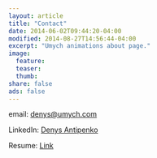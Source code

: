 ```yaml
---
layout: article
title: "Contact"
date: 2014-06-02T09:44:20-04:00
modified: 2014-08-27T14:56:44-04:00
excerpt: "Umych animations about page."
image:
  feature:
  teaser:
  thumb:
share: false
ads: false
---
```


email: denys@umych.com

LinkedIn: [Denys Antipenko](https://www.linkedin.com/in/denys-antipenko-25b9a48a/)

Resume: [Link](/assets/Denys_Antipenko.pdf)


